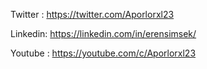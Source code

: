 Twitter : https://twitter.com/Aporlorxl23

Linkedin: https://linkedin.com/in/erensimsek/

Youtube : https://youtube.com/c/Aporlorxl23
